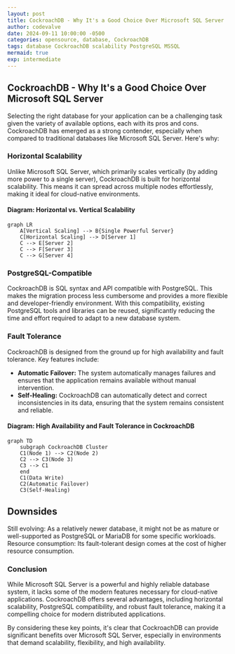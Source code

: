```yaml
---
layout: post
title: CockroachDB - Why It's a Good Choice Over Microsoft SQL Server
author: codevalve
date: 2024-09-11 10:00:00 -0500
categories: opensource, database, CockroachDB
tags: database CockroachDB scalability PostgreSQL MSSQL
mermaid: true
exp: intermediate
---
```


## CockroachDB - Why It's a Good Choice Over Microsoft SQL Server

Selecting the right database for your application can be a challenging task given the variety of available options, each with its pros and cons. CockroachDB has emerged as a strong contender, especially when compared to traditional databases like Microsoft SQL Server. Here's why:

### Horizontal Scalability

Unlike Microsoft SQL Server, which primarily scales vertically (by adding more power to a single server), CockroachDB is built for horizontal scalability. This means it can spread across multiple nodes effortlessly, making it ideal for cloud-native environments. 

#### Diagram: Horizontal vs. Vertical Scalability
```mermaid
graph LR
    A[Vertical Scaling] --> B{Single Powerful Server}
    C[Horizontal Scaling] --> D[Server 1]
    C --> E[Server 2]
    C --> F[Server 3]
    C --> G[Server 4]
```

### PostgreSQL-Compatible

CockroachDB is SQL syntax and API compatible with PostgreSQL. This makes the migration process less cumbersome and provides a more flexible and developer-friendly environment. With this compatibility, existing PostgreSQL tools and libraries can be reused, significantly reducing the time and effort required to adapt to a new database system.

### Fault Tolerance

CockroachDB is designed from the ground up for high availability and fault tolerance. Key features include:

- **Automatic Failover:** The system automatically manages failures and ensures that the application remains available without manual intervention.
- **Self-Healing:** CockroachDB can automatically detect and correct inconsistencies in its data, ensuring that the system remains consistent and reliable.

#### Diagram: High Availability and Fault Tolerance in CockroachDB
```mermaid
graph TD
    subgraph CockroachDB Cluster
    C1(Node 1) --> C2(Node 2)
    C2 --> C3(Node 3)
    C3 --> C1
    end
    C1(Data Write)
    C2(Automatic Failover)
    C3(Self-Healing)
```

## Downsides

Still evolving: As a relatively newer database, it might not be as mature or well-supported as PostgreSQL or MariaDB for some specific workloads.
Resource consumption: Its fault-tolerant design comes at the cost of higher resource consumption.

### Conclusion

While Microsoft SQL Server is a powerful and highly reliable database system, it lacks some of the modern features necessary for cloud-native applications. CockroachDB offers several advantages, including horizontal scalability, PostgreSQL compatibility, and robust fault tolerance, making it a compelling choice for modern distributed applications.

By considering these key points, it's clear that CockroachDB can provide significant benefits over Microsoft SQL Server, especially in environments that demand scalability, flexibility, and high availability.
